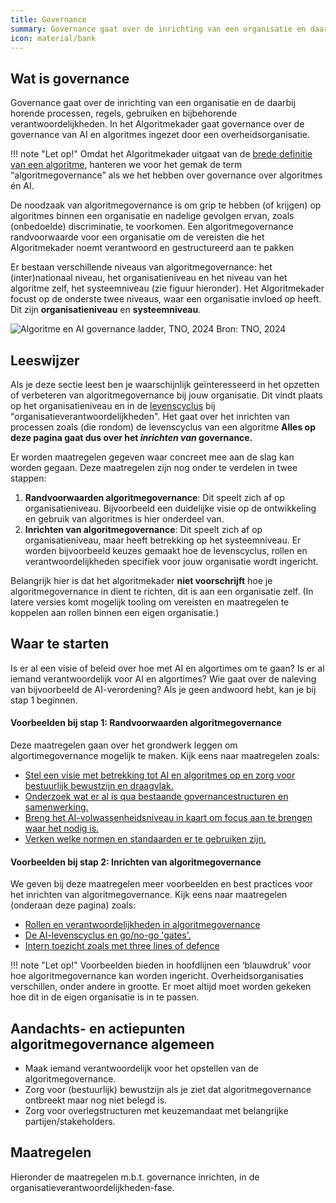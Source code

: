 ```yaml
---
title: Governance
summary: Governance gaat over de inrichting van een organisatie en daar bijbehorende processen en verantwoordelijkheden.
icon: material/bank
---
```


## Wat is governance

Governance gaat over de inrichting van een organisatie en de daarbij horende processen, regels, gebruiken en bijbehorende verantwoordelijkheden. 
In het Algoritmekader gaat governance over de governance van AI en algoritmes ingezet door een overheidsorganisatie. 

!!! note "Let op!"
    Omdat het Algoritmekader uitgaat van de [brede definitie van een algoritme](../overhetalgoritmekader/definities.md), hanteren we voor het gemak de term “algoritmegovernance” als we het hebben over governance over algoritmes én AI. 

De noodzaak van algoritmegovernance is om grip te hebben (of krijgen) op algoritmes binnen een organisatie en nadelige gevolgen ervan, zoals (onbedoelde) discriminatie, te voorkomen. 
Een algoritmegovernance randvoorwaarde voor een organisatie om de vereisten die het Algoritmekader noemt verantwoord en gestructureerd aan te pakken

Er bestaan verschillende niveaus van algoritmegovernance: het (inter)nationaal niveau, het organisatieniveau en het niveau van het algoritme zelf, het systeemniveau (zie figuur hieronder). 
Het Algoritmekader focust op de onderste twee niveaus, waar een organisatie invloed op heeft.
Dit zijn **organisatieniveau** en **systeemniveau**.

![Algoritme en AI governance ladder, TNO, 2024](https://github.com/user-attachments/assets/e6102b7f-347b-447a-83e5-bc423ad031c3)
Bron: TNO, 2024

## Leeswijzer

Als je deze sectie leest ben je waarschijnlijk geïnteresseerd in het opzetten of verbeteren van algoritmegovernance bij jouw organisatie. Dit vindt plaats op het organisatieniveau en in de [levenscyclus](https://minbzk.github.io/Algoritmekader/levenscyclus/) bij "organisatieverantwoordelijkheden". Het gaat over het inrichten van processen zoals (die rondom) de levenscyclus van een algoritme **Alles op deze pagina gaat dus over het _inrichten van_ governance.**

Er worden maatregelen gegeven waar concreet mee aan de slag kan worden gegaan. Deze maatregelen zijn nog onder te verdelen in twee stappen:

1. **Randvoorwaarden algoritmegovernance**: Dit speelt zich af op organisatieniveau. Bijvoorbeeld een duidelijke visie op de ontwikkeling en gebruik van algoritmes is hier onderdeel van.
2. **Inrichten van algoritmegovernance**: Dit speelt zich af op organisatieniveau, maar heeft betrekking op het systeemniveau. Er worden bijvoorbeeld keuzes gemaakt hoe de levenscyclus, rollen en verantwoordelijkheden specifiek voor jouw organisatie wordt ingericht.

Belangrijk hier is dat het algoritmekader **niet voorschrijft** hoe je algoritmegovernance in dient te richten, dit is aan een organisatie zelf. (In latere versies komt mogelijk tooling om vereisten en maatregelen te koppelen aan rollen binnen een eigen organisatie.)

## Waar te starten 
Is er al een visie of beleid over hoe met AI en algortimes om te gaan? Is er al iemand verantwoordelijk voor AI en algortimes? Wie gaat over de naleving van bijvoorbeeld de AI-verordening? Als je geen andwoord hebt, kan je bij stap 1 beginnen.

#### Voorbeelden bij stap 1: Randvoorwaarden algoritmegovernance
Deze maatregelen gaan over het grondwerk leggen om algortimegovernance mogelijk te maken. Kijk eens naar maatregelen zoals:

* [Stel een visie met betrekking tot AI en algoritmes op en zorg voor bestuurlijk bewustzijn en draagvlak.](../maatregelen/0-org-04-politiek-bestuurlijke-verantwoordelijkeheid.md)
* [Onderzoek wat er al is qua bestaande governancestructuren en samenwerking.](../maatregelen/0-org-05-bestaande-governance.md)
* [Breng het AI-volwassenheidsniveau in kaart om focus aan te brengen waar het nodig is.](../maatregelen/0-org-06-volwassenheidsmodel.md)
* [Verken welke normen en standaarden er te gebruiken zijn.](../maatregelen/0-org-03-verken_normen_en_standaarden.md)


#### Voorbeelden bij stap 2: Inrichten van algoritmegovernance
We geven bij deze maatregelen meer voorbeelden en best practices voor het inrichten van algoritmegovernance. Kijk eens naar maatregelen (onderaan deze pagina) zoals:

* [Rollen en verantwoordelijkheden in algoritmegovernance](../maatregelen/0-org-09-inrichten_rollen_algoritmegovernance.md)
* [De AI-levenscyclus en go/no-go 'gates'.](../maatregelen/0-org-08-beslismoment-levenscyclus.md)
* [Intern toezicht zoals met three lines of defence](../maatregelen/0-org-07-intern-toezicht.md)

!!! note "Let op!"
    Voorbeelden bieden in hoofdlijnen een ‘blauwdruk’ voor hoe algoritmegovernance kan worden ingericht. 
    Overheidsorganisaties verschillen, onder andere in grootte. 
    Er moet altijd moet worden gekeken hoe dit in de eigen organisatie is in te passen. 
 

## Aandachts- en actiepunten algoritmegovernance algemeen
* Maak iemand verantwoordelijk voor het opstellen van de algoritmegovernance.
* Zorg voor (bestuurlijk) bewustzijn als je ziet dat algoritmegovernance ontbreekt maar nog niet belegd is.
* Zorg voor overlegstructuren met keuzemandaat met belangrijke partijen/stakeholders.

## Maatregelen

Hieronder de maatregelen m.b.t. governance inrichten, in de organisatieverantwoordelijkheden-fase.

<!-- list_maatregelen onderwerp/governance levenscyclus/organisatieverantwoordelijkheden no-search no-onderwerp no-rol  -->
